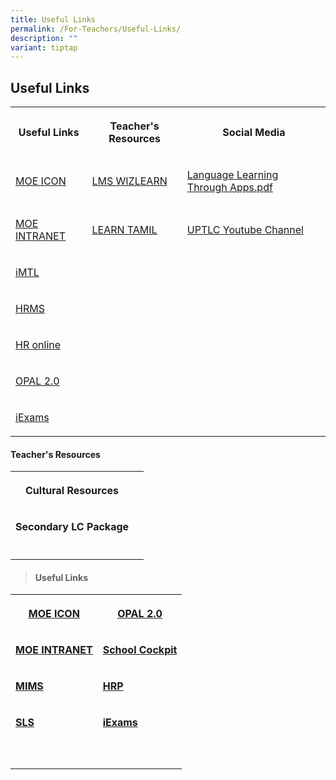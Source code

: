 ```yaml
---
title: Useful Links
permalink: /For-Teachers/Useful-Links/
description: ""
variant: tiptap
---
```

<h2>Useful Links</h2>
<table>
<tbody>
<tr>
<th rowspan="1" colspan="1">
<p>Useful Links</p>
</th>
<th rowspan="1" colspan="1">
<p>Teacher's Resources</p>
</th>
<th rowspan="1" colspan="1">
<p>Social Media</p>
</th>
</tr>
<tr>
<td rowspan="1" colspan="1">
<p><a href="https://workspace.google.com/dashboard" rel="noopener noreferrer nofollow" target="_blank">MOE ICON</a>
</p>
</td>
<td rowspan="1" colspan="1">
<p><a href="https://lms.asknlearn.com/uptlc/login.aspx" rel="noopener noreferrer nofollow" target="_blank">LMS WIZLEARN</a>
</p>
</td>
<td rowspan="1" colspan="1">
<p><a href="https://vle.learning.moe.edu.sg/login" rel="noopener noreferrer nofollow" target="_blank">Language Learning Through Apps.pdf</a>
</p>
</td>
</tr>
<tr>
<td rowspan="1" colspan="1">
<p><a href="http://intranet.moe.gov.sg/Pages/Home.aspx" rel="noopener noreferrer nofollow" target="_blank">MOE INTRANET</a>
</p>
</td>
<td rowspan="1" colspan="1">
<p><a href="http://useful.tamilpriyan.com/learn-tamil.html#.XG0IrugzaUn" rel="noopener noreferrer nofollow" target="_blank">LEARN TAMIL</a>
</p>
</td>
<td rowspan="1" colspan="1">
<p><a href="https://www.youtube.com/channel/UCN8AdjNZkva5rX7j_-oSc-Q" rel="noopener noreferrer nofollow" target="_blank">UPTLC Youtube Channel</a>
</p>
</td>
</tr>
<tr>
<td rowspan="1" colspan="1">
<p><a href="https://vle.learning.moe.edu.sg/login" rel="noopener noreferrer nofollow" target="_blank">iMTL</a>
</p>
</td>
<td rowspan="1" colspan="1">
<p></p>
</td>
<td rowspan="1" colspan="1">
<p></p>
</td>
</tr>
<tr>
<td rowspan="1" colspan="1">
<p><a href="https://hrms.moe.gov.sg/CSTBsapwaAuth/UMELogin?RedirectPath=https://hrms.moe.gov.sg/irj/portal/" rel="noopener noreferrer nofollow" target="_blank">HRMS</a>
</p>
</td>
<td rowspan="1" colspan="1">
<p></p>
</td>
<td rowspan="1" colspan="1">
<p></p>
</td>
</tr>
<tr>
<td rowspan="1" colspan="1">
<p><a href="http://intranet.moe.gov.sg/hronline/Pages/Home.aspx" rel="noopener noreferrer nofollow" target="_blank">HR online</a>
</p>
</td>
<td rowspan="1" colspan="1">
<p></p>
</td>
<td rowspan="1" colspan="1">
<p></p>
</td>
</tr>
<tr>
<td rowspan="1" colspan="1">
<p><a href="https://idm.opal2.moe.edu.sg/account/login" rel="noopener noreferrer nofollow" target="_blank">OPAL 2.0</a>
</p>
</td>
<td rowspan="1" colspan="1">
<p></p>
</td>
<td rowspan="1" colspan="1">
<p></p>
</td>
</tr>
<tr>
<td rowspan="1" colspan="1">
<p><a href="https://iexams.moe.gov.sg/xe/login.do" rel="noopener noreferrer nofollow" target="_blank">iExams</a>
</p>
</td>
<td rowspan="1" colspan="1">
<p></p>
</td>
<td rowspan="1" colspan="1">
<p></p>
</td>
</tr>
</tbody>
</table>
<p></p>
<h4><strong>Teacher's Resources</strong></h4>
<table>
<tbody>
<tr>
<th rowspan="1" colspan="1">
<p>Cultural Resources</p>
</th>
<th rowspan="1" colspan="1">
<p></p>
</th>
</tr>
<tr>
<td rowspan="1" colspan="1">
<p><strong>Secondary LC Package</strong>
</p>
</td>
<td rowspan="1" colspan="1">
<p></p>
</td>
</tr>
<tr>
<td rowspan="1" colspan="1">
<p></p>
</td>
<td rowspan="1" colspan="1">
<p></p>
</td>
</tr>
</tbody>
</table>
<blockquote>
<h4><strong>Useful Links</strong></h4>
</blockquote>
<table>
<tbody>
<tr>
<th rowspan="1" colspan="1">
<p><a href="https://icon.moe.edu.sg" rel="noopener noreferrer nofollow" target="_blank"><u>MOE ICON</u></a>
</p>
</th>
<th rowspan="1" colspan="1">
<p><a href="https://www.opal2.moe.edu.sg" rel="noopener noreferrer nofollow" target="_blank"><u>OPAL 2.0</u></a>
</p>
</th>
</tr>
<tr>
<td rowspan="1" colspan="1">
<p><strong><a href="https://intranet.moe.gov.sg" rel="noopener noreferrer nofollow" target="_blank"><u>MOE INTRANET</u></a></strong>
</p>
</td>
<td rowspan="1" colspan="1">
<p><strong><a href="https://schoolcockpit.moe.gov.sg" rel="noopener noreferrer nofollow" target="_blank">School Cockpit</a></strong>
</p>
</td>
</tr>
<tr>
<td rowspan="1" colspan="1">
<p><strong><a href="https://idp.mims.moe.gov.sg/nidp/app/login" rel="noopener noreferrer nofollow" target="_blank">MIMS</a></strong>
</p>
</td>
<td rowspan="1" colspan="1">
<p><strong><a href="https://www.hrp.gov.sg/hrp/#/" rel="noopener noreferrer nofollow" target="_blank"><u>HRP</u></a></strong>
</p>
</td>
</tr>
<tr>
<td rowspan="1" colspan="1">
<p><strong><a href="https://vle.learning.moe.edu.sg/login" rel="noopener noreferrer nofollow" target="_blank">SLS</a></strong>
</p>
</td>
<td rowspan="1" colspan="1">
<p><strong><a href="https://iexams.moe.gov.sg/xe/login.do" rel="noopener noreferrer nofollow" target="_blank"><u>iExams</u></a></strong>
</p>
</td>
</tr>
<tr>
<td rowspan="1" colspan="1">
<p></p>
</td>
<td rowspan="1" colspan="1">
<p></p>
</td>
</tr>
<tr>
<td rowspan="1" colspan="1">
<p></p>
</td>
<td rowspan="1" colspan="1">
<p></p>
</td>
</tr>
</tbody>
</table>
<p></p>
<p></p>